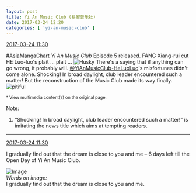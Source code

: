 ```yaml
---
layout: post
title: Yi An Music Club (易安音乐社)
date: 2017-03-24 12:20
categories: [ 'yi-an-music-club' ]
---
```


<div class="weibo-info">
  <a href="http://weibo.com/6094546964/EBg4Ps737">2017-03-24 11:30</a>
</div>

[#AsiaMangaChart](http://weibo.com/p/10080853749b797703d2d251a740d8723d47cd) *Yi An Music Club* Episode 5 released. FANG Xiang-rui cut HE Luo-luo's plait … plait … ![Husky](http://img.t.sinajs.cn/t4/appstyle/expression/ext/normal/74/moren_hashiqi_org.png) There's a saying that if anything can go wrong, it probably will. [@YiAnMusicClub-HeLuoLuo](http://weibo.com/u/6117570574)'s misfortunes didn't come alone. Shocking! In broad daylight, club leader encountered such a matter! But the reconstruction of the Music Club made its way finally. ![pitiful](http://img.t.sinajs.cn/t4/appstyle/expression/ext/normal/af/kl_org.gif)

<!-- more -->

<small>* View multimedia content(s) on the original page.</small>

Note:
1. “Shocking! In broad daylight, club leader encountered such a matter!” is imitating the news title which aims at tempting readers.

---

<div class="weibo-info">
  <a href="http://weibo.com/6094546964/EBfKwnNhN">2017-03-24 11:30</a>
</div>

I gradually find out that the dream is close to you and me – 6 days left till the Open Day of Yi An Music Club.

![Image](http://wx2.sinaimg.cn/mw690/006Es64Agy1fdxqvcxubyj30u01hcb17.jpg)  
*Words on image:*  
I gradually find out that the dream is close to you and me.
